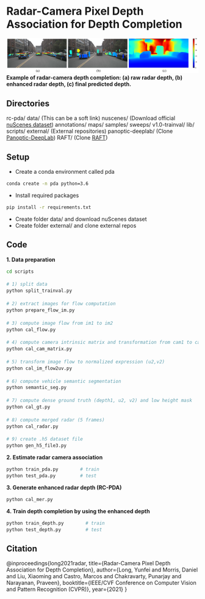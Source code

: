 # Radar-Camera Pixel Depth Association for Depth Completion

![example figure](images/example.PNG)
**Example of radar-camera depth completion: (a) raw radar depth, (b) enhanced radar depth, (c) final predicted depth.**


## Directories

rc-pda/
            data/                           							  (This can be a soft link)
                    nuscenes/                 		       		 (Download official [nuScenes dataset](https://www.nuscenes.org/))
                            annotations/
                            maps/
                            samples/
                            sweeps/
                            v1.0-trainval/
            lib/
            scripts/
            external/                   				   	        (External repositories)
                         panoptic-deeplab/       			  (Clone [Panoptic-DeepLab](https://github.com/bowenc0221/panoptic-deeplab))
                         RAFT/                   	     				(Clone [RAFT](https://github.com/princeton-vl/RAFT))



## Setup
- Create a conda environment called pda
```bash
conda create -n pda python=3.6
```
- Install required packages
```bash
pip install -r requirements.txt
```
- Create folder data/ and download nuScenes dataset
- Create folder external/ and clone external repos

## Code
**1. Data preparation**

```bash
cd scripts

# 1) split data
python split_trainval.py

# 2) extract images for flow computation
python prepare_flow_im.py

# 3) compute image flow from im1 to im2
python cal_flow.py 

# 4) compute camera intrinsic matrix and transformation from cam1 to cam2
python cal_cam_matrix.py 

# 5) transform image flow to normalized expression (u2,v2)
python cal_im_flow2uv.py  

# 6) compute vehicle semantic segmentation
python semantic_seg.py 

# 7) compute dense ground truth (depth1, u2, v2) and low height mask
python cal_gt.py  

# 8) compute merged radar (5 frames)
python cal_radar.py       

# 9) create .h5 dataset file
python gen_h5_file3.py           
```

**2. Estimate radar camera association**
```bash
python train_pda.py        # train
python test_pda.py         # test
```

**3. Generate enhanced radar depth (RC-PDA)**
```bash
python cal_mer.py
```

**4. Train depth completion by using the enhanced depth**

```bash
python train_depth.py        # train
python test_depth.py         # test
```

## Citation
@inproceedings{long2021radar,
  title={Radar-Camera Pixel Depth Association for Depth Completion},
  author={Long, Yunfei and Morris, Daniel and Liu, Xiaoming and Castro, Marcos and Chakravarty, Punarjay and Narayanan, Praveen},
  booktitle={IEEE/CVF Conference on Computer Vision and Pattern Recognition (CVPR)},
  year={2021}
}



